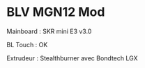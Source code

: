 # BLV MGN12 Mod

Mainboard : SKR mini E3 v3.0<p>
BL Touch : OK<p>
Extrudeur : Stealthburner avec Bondtech LGX 
